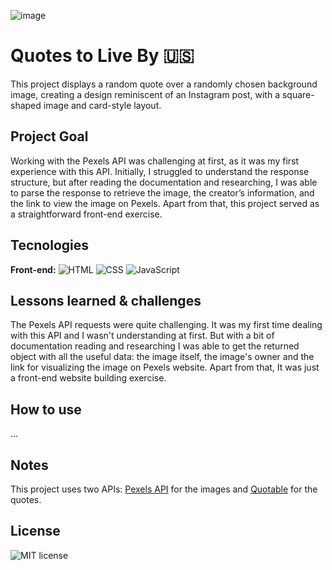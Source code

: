 ![image](https://github.com/user-attachments/assets/cfec4ef5-806f-471b-a6e8-fc92556f9be9)

# Quotes to Live By **🇺🇸**

This project displays a random quote over a randomly chosen background image, creating a design reminiscent of an Instagram post, with a square-shaped image and card-style layout.

## Project Goal

Working with the Pexels API was challenging at first, as it was my first experience with this API. Initially, I struggled to understand the response structure, but after reading the documentation and researching, I was able to parse the response to retrieve the image, the creator’s information, and the link to view the image on Pexels. Apart from that, this project served as a straightforward front-end exercise.

## Tecnologies

**Front-end:** ![HTML](https://img.shields.io/badge/HTML-%20?style=for-the-badge&color=orange) ![CSS](https://img.shields.io/badge/CSS-%20?style=for-the-badge&color=blue) ![JavaScript](https://img.shields.io/badge/JAVASCRIPT-%20?style=for-the-badge&logo=javascript&logoColor=black&color=%23EFD81E)


## Lessons learned & challenges

The Pexels API requests were quite challenging. It was my first time dealing with this API and I wasn't understanding at first. But with a bit of documentation reading and researching I was able to get the returned object with all the useful data: the image itself, the image's owner and the link for visualizing the image on Pexels website.
Apart from that, It was just a front-end website building exercise.

## How to use

...

## Notes

This project uses two APIs: [Pexels API](https://www.pexels.com/api/) for the images and [Quotable](https://github.com/lukePeavey/quotable) for the quotes.

## **License**

![MIT license](https://img.shields.io/badge/License-MIT-%20?link=https%3A%2F%2Fchoosealicense.com%2Flicenses%2Fmit%2F)
